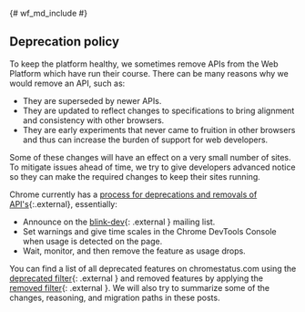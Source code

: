 {# wf_md_include #}

## Deprecation policy

To keep the platform healthy, we sometimes remove APIs from the Web Platform
which have run their course. There can be many reasons why we would remove an
API, such as: 

* They are superseded by newer APIs.
* They are updated to reflect changes to specifications to bring alignment and
  consistency with other browsers.
* They are early experiments that never came to fruition in other browsers
  and thus can increase the burden of support for web developers.

Some of these changes will have an effect on a very small number of sites. To
mitigate issues ahead of time, we try to give developers advanced notice so
they can make the required changes to keep their sites running.


Chrome currently has a
[process for deprecations and removals of API's](http://www.chromium.org/blink#TOC-Launch-Process:-Deprecation){:.external},
essentially:

* Announce on the
  [blink-dev](https://groups.google.com/a/chromium.org/forum/#!forum/blink-dev){: .external }
  mailing list.
* Set warnings and give time scales in the Chrome DevTools Console when usage
  is detected on the page.
* Wait, monitor, and then remove the feature as usage drops.

You can find a list of all deprecated features on chromestatus.com using the 
[deprecated filter](https://www.chromestatus.com/features#deprecated){: .external }
and removed features by applying the [removed filter](https://www.chromestatus.com/features#removed){: .external }.
We will also try to summarize some of the changes, reasoning, and migration
paths in these posts.

